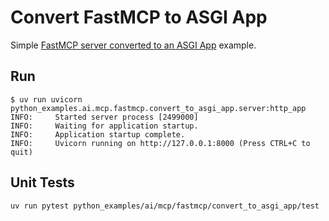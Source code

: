 # Convert FastMCP to ASGI App

Simple [FastMCP server converted to an ASGI App](https://gofastmcp.com/deployment/asgi) example.

## Run

```console
$ uv run uvicorn python_examples.ai.mcp.fastmcp.convert_to_asgi_app.server:http_app
INFO:     Started server process [2499000]
INFO:     Waiting for application startup.
INFO:     Application startup complete.
INFO:     Uvicorn running on http://127.0.0.1:8000 (Press CTRL+C to quit)
```

## Unit Tests

```bash
uv run pytest python_examples/ai/mcp/fastmcp/convert_to_asgi_app/test
```
